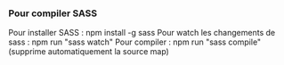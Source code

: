 ### Pour compiler SASS
Pour installer SASS : npm install -g sass
Pour watch les changements de sass : npm run "sass watch" 
Pour compiler : npm run "sass compile" (supprime automatiquement la source map)


